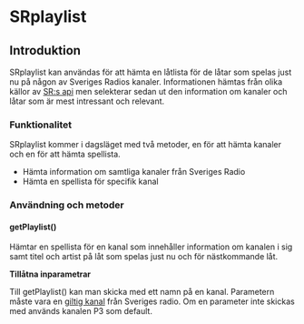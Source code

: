 SRplaylist
==========

## Introduktion
SRplaylist kan användas för att hämta en låtlista för de låtar som spelas just nu på någon av Sveriges Radios kanaler. Informationen hämtas från olika källor av [SR:s api](http://sverigesradio.se/api/documentation/v2) men selekterar sedan ut den information om kanaler och låtar som är mest intressant och relevant.

### Funktionalitet
SRplaylist kommer i dagsläget med två metoder, en för att hämta kanaler och en för att hämta spellista.
+ Hämta information om samtliga kanaler från Sveriges Radio
+ Hämta en spellista för specifik kanal

### Användning och metoder
#### getPlaylist()
Hämtar en spellista för en kanal som innehåller information om kanalen i sig samt titel och artist på låt som spelas just nu och för nästkommande låt.

__Tillåtna inparametrar__

Till getPlaylist() kan man skicka med ett namn på en kanal. Parametern måste vara en [giltig kanal](http://sverigesradio.se/sida/allakanaler.aspx) från Sveriges radio. Om en parameter inte skickas med används kanalen P3 som default.
